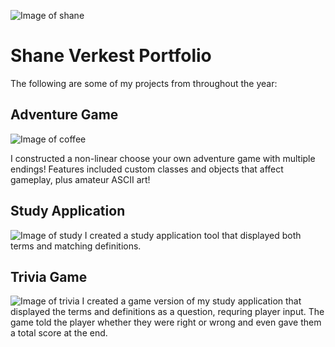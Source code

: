 ![Image of shane](https://shanemv.github.io/ShaneMV/shanee.png)
# Shane Verkest Portfolio

The following are some of my projects from throughout the year:

## Adventure Game
![Image of coffee](https://shanemv.github.io/ShaneMV/coffee.png)

I constructed a non-linear choose your own adventure game with multiple endings! Features included custom classes and objects that affect gameplay, plus amateur ASCII art!


## Study Application
![Image of study](https://shanemv.github.io/ShaneMV/study.png)
I created a study application tool that displayed both terms and matching definitions. 


## Trivia Game
![Image of trivia](https://shanemv.github.io/ShaneMV/trivia.png)
I created a game version of my study application that displayed the terms and definitions as a question, requring player input. The game told the player whether they were right or wrong and even gave them a total score at the end. 




